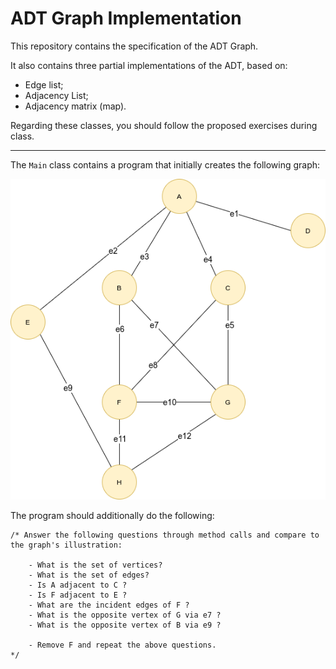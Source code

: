 # ADT Graph Implementation

This repository contains the specification of the ADT Graph.

It also contains three partial implementations of the ADT, based on:

- Edge list;
- Adjacency List;
- Adjacency matrix (map).

Regarding these classes, you should follow the proposed exercises during class.

---

The `Main` class contains a program that initially creates the following graph:

![](graph.png)

The program should additionally do the following:

```
/* Answer the following questions through method calls and compare to the graph's illustration: 
        
    - What is the set of vertices?
    - What is the set of edges?
    - Is A adjacent to C ?
    - Is F adjacent to E ?
    - What are the incident edges of F ?
    - What is the opposite vertex of G via e7 ?
    - What is the opposite vertex of B via e9 ?
    
    - Remove F and repeat the above questions.
*/
```
